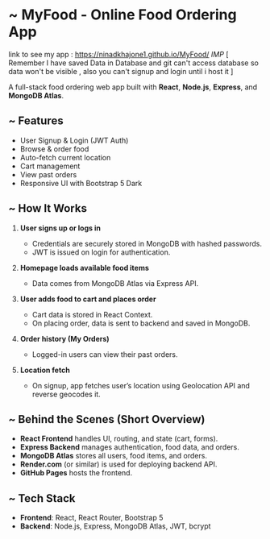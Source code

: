 # ~ MyFood - Online Food Ordering App

link to see my app : https://ninadkhajone1.github.io/MyFood/  *IMP* [ Remember I have saved Data in Database and git can't access database so data won't be visible , also you can't signup and login until i host it ]

A full-stack food ordering web app built with **React**, **Node.js**, **Express**, and **MongoDB Atlas**.

## ~ Features
- User Signup & Login (JWT Auth)
- Browse & order food
- Auto-fetch current location
- Cart management
- View past orders
- Responsive UI with Bootstrap 5 Dark

## ~ How It Works

1. **User signs up or logs in**  
   - Credentials are securely stored in MongoDB with hashed passwords.  
   - JWT is issued on login for authentication.

2. **Homepage loads available food items**  
   - Data comes from MongoDB Atlas via Express API.

3. **User adds food to cart and places order**  
   - Cart data is stored in React Context.  
   - On placing order, data is sent to backend and saved in MongoDB.

4. **Order history (My Orders)**  
   - Logged-in users can view their past orders.

5. **Location fetch**  
   - On signup, app fetches user’s location using Geolocation API and reverse geocodes it.


## ~ Behind the Scenes (Short Overview)

- **React Frontend** handles UI, routing, and state (cart, forms).
- **Express Backend** manages authentication, food data, and orders.
- **MongoDB Atlas** stores all users, food items, and orders.
- **Render.com** (or similar) is used for deploying backend API.
- **GitHub Pages** hosts the frontend.

## ~ Tech Stack
- **Frontend**: React, React Router, Bootstrap 5
- **Backend**: Node.js, Express, MongoDB Atlas, JWT, bcrypt



